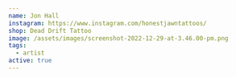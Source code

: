 ```yaml
---
name: Jon Hall
instagram: https://www.instagram.com/honestjawntattoos/
shop: Dead Drift Tattoo
image: /assets/images/screenshot-2022-12-29-at-3.46.00-pm.png
tags:
  - artist
active: true
---
```

